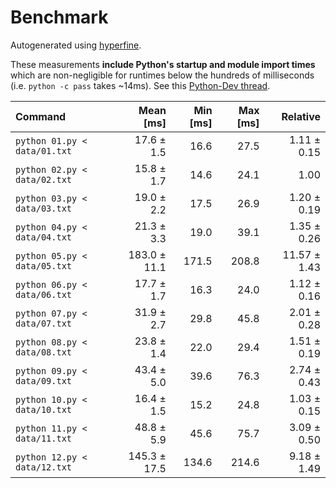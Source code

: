 # Benchmark

Autogenerated using [hyperfine](https://github.com/sharkdp/hyperfine).

These measurements **include Python's startup and module import times** which are
non-negligible for runtimes below the hundreds of milliseconds
(i.e. `python -c pass` takes ~14ms).
See this [Python-Dev thread](https://mail.python.org/pipermail/python-dev/2018-May/153296.html).

| Command | Mean [ms] | Min [ms] | Max [ms] | Relative |
|:---|---:|---:|---:|---:|
| `python 01.py < data/01.txt` | 17.6 ± 1.5 | 16.6 | 27.5 | 1.11 ± 0.15 |
| `python 02.py < data/02.txt` | 15.8 ± 1.7 | 14.6 | 24.1 | 1.00 |
| `python 03.py < data/03.txt` | 19.0 ± 2.2 | 17.5 | 26.9 | 1.20 ± 0.19 |
| `python 04.py < data/04.txt` | 21.3 ± 3.3 | 19.0 | 39.1 | 1.35 ± 0.26 |
| `python 05.py < data/05.txt` | 183.0 ± 11.1 | 171.5 | 208.8 | 11.57 ± 1.43 |
| `python 06.py < data/06.txt` | 17.7 ± 1.7 | 16.3 | 24.0 | 1.12 ± 0.16 |
| `python 07.py < data/07.txt` | 31.9 ± 2.7 | 29.8 | 45.8 | 2.01 ± 0.28 |
| `python 08.py < data/08.txt` | 23.8 ± 1.4 | 22.0 | 29.4 | 1.51 ± 0.19 |
| `python 09.py < data/09.txt` | 43.4 ± 5.0 | 39.6 | 76.3 | 2.74 ± 0.43 |
| `python 10.py < data/10.txt` | 16.4 ± 1.5 | 15.2 | 24.8 | 1.03 ± 0.15 |
| `python 11.py < data/11.txt` | 48.8 ± 5.9 | 45.6 | 75.7 | 3.09 ± 0.50 |
| `python 12.py < data/12.txt` | 145.3 ± 17.5 | 134.6 | 214.6 | 9.18 ± 1.49 |
